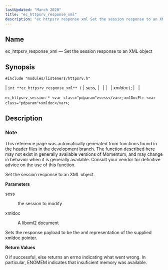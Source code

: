 ```yaml
---
lastUpdated: "March 2020"
title: "ec_httpsrv_response_xml"
description: "ec httpsrv response xml Set the session response to an XML object int ec httpsrv response xml sess xmldoc ec httpsrv session sess xml Doc Ptr xmldoc This reference page was automatically generated from functions found in the header files in the development branch The function described here may not..."
---
```


<a name="apis.ec_httpsrv_response_xml"></a> 
## Name

ec_httpsrv_response_xml — Set the session response to an XML object

## Synopsis

`#include "modules/listeners/httpsrv.h"`

| `int **ec_httpsrv_response_xml** (` | <var class="pdparam">sess</var>, |   |
|   | <var class="pdparam">xmldoc</var>`)`; |   |

`ec_httpsrv_session * <var class="pdparam">sess</var>`;
`xmlDocPtr <var class="pdparam">xmldoc</var>`;<a name="idp53242240"></a> 
## Description

### Note

This reference page was automatically generated from functions found in the header files in the development branch. The function described here may not exist in generally available versions of Momentum, and may change in behavior when it is generally available. Consult your vendor for definitive advice on the use of this function.

Set the session response to an XML object.

**<a name="idp53245104"></a> Parameters**

<dl class="variablelist">

<dt>sess</dt>

<dd>

the session to modify

</dd>

<dt>xmldoc</dt>

<dd>

A libxml2 document

</dd>

</dl>

Sets the response payload to be the xml representation of the supplied xmldoc pointer.

**<a name="idp53250224"></a> Return Values**

0 if successful, else returns an errno indicating what went wrong. In particular, ENOMEM indicates that insuficient memory was available.
